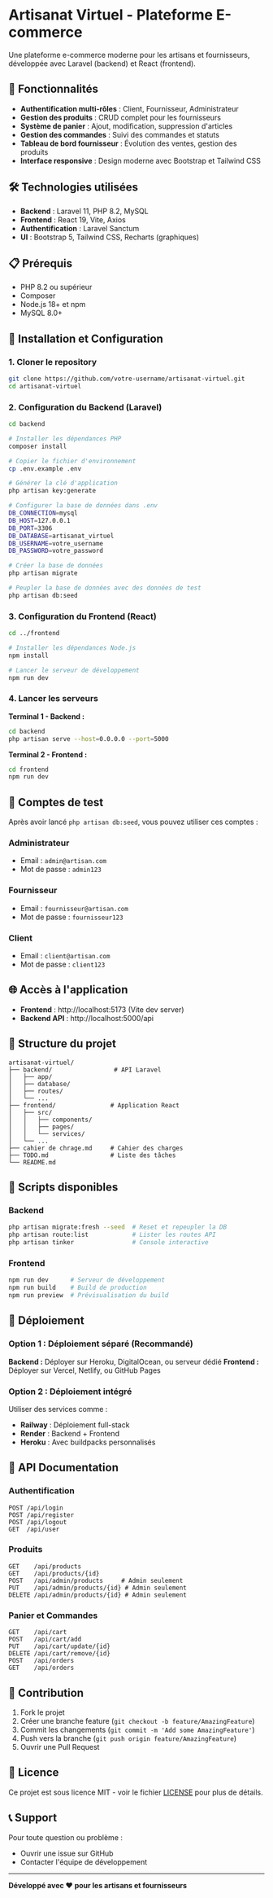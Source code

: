 # Artisanat Virtuel - Plateforme E-commerce

Une plateforme e-commerce moderne pour les artisans et fournisseurs, développée avec Laravel (backend) et React (frontend).

## 🚀 Fonctionnalités

- **Authentification multi-rôles** : Client, Fournisseur, Administrateur
- **Gestion des produits** : CRUD complet pour les fournisseurs
- **Système de panier** : Ajout, modification, suppression d'articles
- **Gestion des commandes** : Suivi des commandes et statuts
- **Tableau de bord fournisseur** : Évolution des ventes, gestion des produits
- **Interface responsive** : Design moderne avec Bootstrap et Tailwind CSS

## 🛠️ Technologies utilisées

- **Backend** : Laravel 11, PHP 8.2, MySQL
- **Frontend** : React 19, Vite, Axios
- **Authentification** : Laravel Sanctum
- **UI** : Bootstrap 5, Tailwind CSS, Recharts (graphiques)

## 📋 Prérequis

- PHP 8.2 ou supérieur
- Composer
- Node.js 18+ et npm
- MySQL 8.0+

## 🚀 Installation et Configuration

### 1. Cloner le repository

```bash
git clone https://github.com/votre-username/artisanat-virtuel.git
cd artisanat-virtuel
```

### 2. Configuration du Backend (Laravel)

```bash
cd backend

# Installer les dépendances PHP
composer install

# Copier le fichier d'environnement
cp .env.example .env

# Générer la clé d'application
php artisan key:generate

# Configurer la base de données dans .env
DB_CONNECTION=mysql
DB_HOST=127.0.0.1
DB_PORT=3306
DB_DATABASE=artisanat_virtuel
DB_USERNAME=votre_username
DB_PASSWORD=votre_password

# Créer la base de données
php artisan migrate

# Peupler la base de données avec des données de test
php artisan db:seed
```

### 3. Configuration du Frontend (React)

```bash
cd ../frontend

# Installer les dépendances Node.js
npm install

# Lancer le serveur de développement
npm run dev
```

### 4. Lancer les serveurs

**Terminal 1 - Backend :**
```bash
cd backend
php artisan serve --host=0.0.0.0 --port=5000
```

**Terminal 2 - Frontend :**
```bash
cd frontend
npm run dev
```

## 🔐 Comptes de test

Après avoir lancé `php artisan db:seed`, vous pouvez utiliser ces comptes :

### Administrateur
- Email : `admin@artisan.com`
- Mot de passe : `admin123`

### Fournisseur
- Email : `fournisseur@artisan.com`
- Mot de passe : `fournisseur123`

### Client
- Email : `client@artisan.com`
- Mot de passe : `client123`

## 🌐 Accès à l'application

- **Frontend** : http://localhost:5173 (Vite dev server)
- **Backend API** : http://localhost:5000/api

## 📁 Structure du projet

```
artisanat-virtuel/
├── backend/                 # API Laravel
│   ├── app/
│   ├── database/
│   ├── routes/
│   └── ...
├── frontend/               # Application React
│   ├── src/
│   │   ├── components/
│   │   ├── pages/
│   │   └── services/
│   └── ...
├── cahier de chrage.md     # Cahier des charges
├── TODO.md                 # Liste des tâches
└── README.md
```

## 🔧 Scripts disponibles

### Backend
```bash
php artisan migrate:fresh --seed  # Reset et repeupler la DB
php artisan route:list            # Lister les routes API
php artisan tinker                # Console interactive
```

### Frontend
```bash
npm run dev      # Serveur de développement
npm run build    # Build de production
npm run preview  # Prévisualisation du build
```

## 🚀 Déploiement

### Option 1 : Déploiement séparé (Recommandé)

**Backend :** Déployer sur Heroku, DigitalOcean, ou serveur dédié
**Frontend :** Déployer sur Vercel, Netlify, ou GitHub Pages

### Option 2 : Déploiement intégré

Utiliser des services comme :
- **Railway** : Déploiement full-stack
- **Render** : Backend + Frontend
- **Heroku** : Avec buildpacks personnalisés

## 📝 API Documentation

### Authentification
```
POST /api/login
POST /api/register
POST /api/logout
GET  /api/user
```

### Produits
```
GET    /api/products
GET    /api/products/{id}
POST   /api/admin/products     # Admin seulement
PUT    /api/admin/products/{id} # Admin seulement
DELETE /api/admin/products/{id} # Admin seulement
```

### Panier et Commandes
```
GET    /api/cart
POST   /api/cart/add
PUT    /api/cart/update/{id}
DELETE /api/cart/remove/{id}
POST   /api/orders
GET    /api/orders
```

## 🤝 Contribution

1. Fork le projet
2. Créer une branche feature (`git checkout -b feature/AmazingFeature`)
3. Commit les changements (`git commit -m 'Add some AmazingFeature'`)
4. Push vers la branche (`git push origin feature/AmazingFeature`)
5. Ouvrir une Pull Request

## 📄 Licence

Ce projet est sous licence MIT - voir le fichier [LICENSE](LICENSE) pour plus de détails.

## 📞 Support

Pour toute question ou problème :
- Ouvrir une issue sur GitHub
- Contacter l'équipe de développement

---

**Développé avec ❤️ pour les artisans et fournisseurs**
